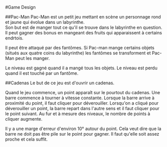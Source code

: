#Game Design

##Pac-Man
Pac-Man est un petit jeu mettant en scène un personnage rond et jaune qui évolue dans un labyrinthe.    
Son but est de manger tout ce qu'il se trouve dans le labyrinthe en question. Il peut gagner des bonus en mangeant des fruits qui apparaissent à certains endrtois.

Il peut être attaqué par des fantômes.
Si Pac-man mange certains objets (situés aux quatre coins du labyrinthe) les fantômes se transforment et Pac-Man peut les manger.

Le niveau est gagné quand il a mangé tous les objets.
Le niveau est perdu quand il est touché par un fantôme.

##Cadenas
Le but de ce jeu est d'ouvrir un cadenas.

Quand le jeu commence, un point apparaît sur le pourtout du cadenas. Une barre commence à tourner à vitesse constante. Lorsque la barre arrive à proximité du point, il faut cliquer pour déverouiller. Lorsqu'on a cliqué pour déverouiller un point, la barre repart dans l'autre sens et il faut cliquer pour le point suivant.
Au fur et à mesure des niveaux, le nombre de points à cliquer augmente.

Il y a une marge d'erreur d'environ 10° autour du point. Cela veut dire que la barre ne doit pas être pile sur le point pour gagner. Il faut qu'elle soit assez proche et cela suffit.
